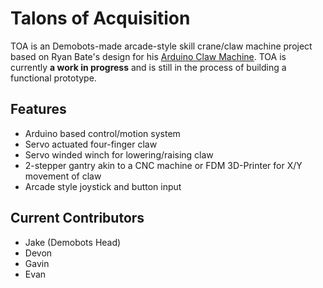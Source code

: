 # Talons of Acquisition
TOA is an Demobots-made arcade-style skill crane/claw machine project based on Ryan Bate's design for his [Arduino Claw Machine](http://www.retrobuiltgames.com/the-build-page/arduino-claw-machine/). TOA is currently **a work in progress** and is still in the process of building a functional prototype. 

## Features
 - Arduino based control/motion system
 - Servo actuated four-finger claw
 - Servo winded winch for lowering/raising claw
 - 2-stepper gantry akin to a CNC machine or FDM 3D-Printer for X/Y movement of claw
 - Arcade style joystick and button input

## Current Contributors

 - Jake (Demobots Head)
 - Devon
 - Gavin
 - Evan
